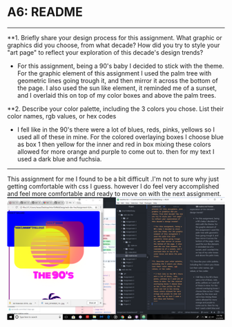 # A6: README
****
**1. Briefly share your design process for this assignment. What graphic or graphics did you choose, from what decade? How did you try to style your "art page" to reflect your exploration of this decade's design trends?

  * For this assignment, being a 90's baby I decided to stick with the theme. For the graphic element of this assignment I used the palm tree with geometric lines going trough it, and then mirror it across the bottom of the page. I also used the sun like element, it reminded me of a sunset, and I overlaid this on top of my color boxes and above the palm trees.

**2. Describe your color palette, including the 3 colors you chose. List their color names, rgb values, or hex codes

  * I fell like in the 90's there were a lot of blues, reds, pinks, yellows so I used all of these in mine. For the colored overlaying boxes I choose blue as box 1 then yellow for the inner and red in box mixing these colors allowed for more orange and purple to come out to. then for my text I used a dark blue and fuchsia.
  ****
This assignment for me I found to be a bit difficult .I'm not to sure why just getting comfortable with css I guess. however I do feel very accomplished and feel more comfortable and ready to move on with the next assignment. 
![alt text](Images/Screenshot%20(6).png)
